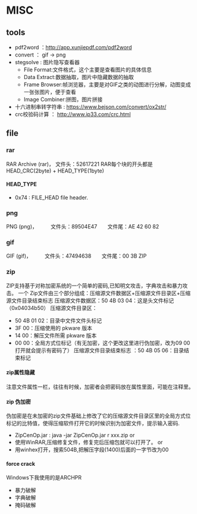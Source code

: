 # MISC
## tools
- pdf2word ：http://app.xunjiepdf.com/pdf2word
- convert ： gif -> png
- stegsolve : 图片隐写查看器
  - File Format:文件格式，这个主要是查看图片的具体信息
  - Data Extract:数据抽取，图片中隐藏数据的抽取
  - Frame Browser:帧浏览器，主要是对GIF之类的动图进行分解，动图变成一张张图片，便于查看
  - Image Combiner:拼图，图片拼接
- 十六进制串转字符串 : https://www.bejson.com/convert/ox2str/
- crc校验码计算 ： http://www.ip33.com/crc.html

## file
### rar
  RAR Archive (rar)， 文件头：52617221
  RAR每个块的开头都是 HEAD_CRC(2byte) + HEAD_TYPE(1byte)
#### HEAD_TYPE
- 0x74 : FILE_HEAD file header.
### png
  PNG (png)， 　　 文件头：89504E47　　文件尾：AE 42 60 82
### gif
  GIF (gif)， 　　 文件头：47494638　　文件尾：00 3B ZIP 
### zip
  ZIP支持基于对称加密系统的一个简单的密码,已知明文攻击，字典攻击和暴力攻击。
  一个 Zip文件由三个部分组成：压缩源文件数据区+压缩源文件目录区+压缩源文件目录结束标志 
  压缩源文件数据区：50 4B 03 04：这是头文件标记（0x04034b50） 
  压缩源文件目录区：
  - 50 4B 01 02：目录中文件文件头标记
  - 3F 00：压缩使用的 pkware 版本 
  - 14 00：解压文件所需 pkware 版本
  - 00 00：全局方式位标记（有无加密，这个更改这里进行伪加密，改为09 00打开就会提示有密码了）
  压缩源文件目录结束标志 ：50 4B 05 06：目录结束标记
  
#### zip属性隐藏
  注意文件属性一栏，往往有时候，加密者会把密码放在属性里面，可能在注释里。
#### zip 伪加密
  伪加密是在未加密的zip文件基础上修改了它的压缩源文件目录区里的全局方式位标记的比特值，使得压缩软件打开它的时候识别为加密文件，提示输入密码.
- ZipCenOp.jar : java -jar ZipCenOp.jar r xxx.zip
or
- 使用WinRAR,压缩修复文件，修复完后压缩包就可以打开了。
or
- 用winhex打开，搜索504B,把解压字段(1400)后面的一字节改为00
#### force crack
  Windows下我使用的是ARCHPR
- 暴力破解
- 字典破解
- 掩码破解
